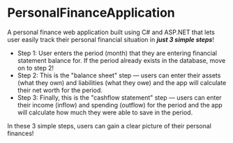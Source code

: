 # PersonalFinanceApplication

A personal finance web application built using C# and ASP.NET that lets user easily track their personal financial situation in ***just 3 simple steps***!

- Step 1:
User enters the period (month) that they are entering financial statement balance for. If the period already exists in the database, move on to step 2!
- Step 2:
This is the "balance sheet" step — users can enter their assets (what they own) and liabilities (what they owe) and the app will calculate their net worth for the period.
- Step 3:
Finally, this is the "cashflow statement" step — users can enter their income (inflow) and spending (outflow) for the period and the app will calculate how much they were able to save in the period.

In these 3 simple steps, users can gain a clear picture of their personal finances!
